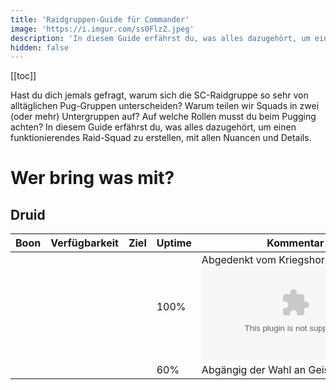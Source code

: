 ```yaml
---
title: 'Raidgruppen-Guide für Commander'
image: 'https://i.imgur.com/ss0FlzZ.jpeg'
description: 'In diesem Guide erfährst du, was alles dazugehört, um einen funktionierendes Raid-Squad zu erstellen, mit allen Nuancen und Details.'
hidden: false
---
```


[[toc]]

Hast du dich jemals gefragt, warum sich die SC-Raidgruppe so sehr von alltäglichen Pug-Gruppen unterscheiden? Warum teilen wir Squads in zwei (oder mehr) Untergruppen auf? Auf welche Rollen musst du beim Pugging achten? In diesem Guide erfährst du, was alles dazugehört, um einen funktionierendes Raid-Squad zu erstellen, mit allen Nuancen und Details.

# Wer bring was mit?
## Druid

| Boon | Verfügbarkeit | Ziel | Uptime | Kommentar |
|------| :-----------: | :--: | ------ | ------ |
| <tooltip text="Wut" title="Kritische Trefferchance ist um 20% erhöht." class="boon fury"> | <tag text="Garantiert" color="pink"> | <tag text="Subgroup" color="blue"> | 100% | Abgedenkt vom Kriegshorn mit <embed type="traits" id="964" size="20"> |
| <tooltip text="Schutz" title="Eingehender Schaden wird um 33% reduziert." class="boon protection"> | <tag text="Einfach" color="yellow"> | <tag text="Squad" color="green"> | 60% | Abgängig der Wahl an Geistern |